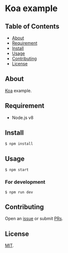 # Koa example

## Table of Contents

* [About](#about)
* [Requirement](#requirement)
* [Install](#install)
* [Usage](#usage)
* [Contributing](#contributing)
* [License](#license)

## About

[Koa](https://github.com/koajs/koa) example.

## Requirement

* Node.js v8

## Install

```
$ npm install
```

## Usage

```
$ npm start
```

### For development

```
$ npm run dev
```

## Contributing

Open an [issue](https://github.com/naoki-sawada/koa-example/issues/new) or submit [PRs](https://github.com/naoki-sawada/koa-example/pulls).

## License

[MIT](LICENSE).